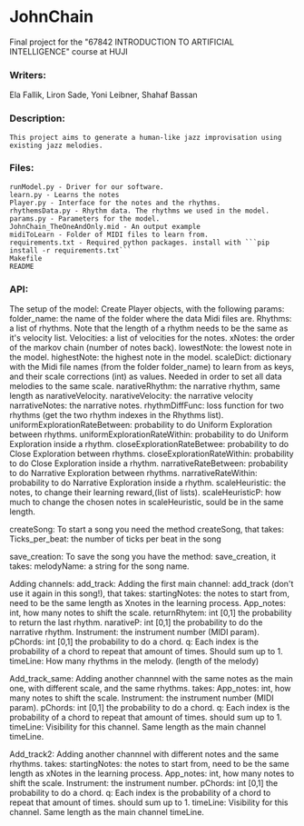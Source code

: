 # JohnChain
Final project for the "67842 INTRODUCTION TO ARTIFICIAL INTELLIGENCE" course at HUJI


### Writers: 
Ela Fallik, Liron Sade, Yoni Leibner, Shahaf Bassan



### Description:
    This project aims to generate a human-like jazz improvisation using existing jazz melodies.



### Files:
    runModel.py - Driver for our software.
    learn.py - Learns the notes
    Player.py - Interface for the notes and the rhythms.
    rhythemsData.py - Rhythm data. The rhythms we used in the model.
    params.py - Parameters for the model.
    JohnChain_TheOneAndOnly.mid - An output example
    midiToLearn - Folder of MIDI files to learn from.
    requirements.txt - Required python packages. install with ```pip install -r requirements.txt```
    Makefile
    README



### API:

The setup of the model:
Create Player objects, with the following params: 
	folder_name: the name of the folder where the data Midi files are.
	Rhythms: a list of rhythms. Note that the length of a rhythm needs to be the same as it's velocity list.
	Velocities: a list of velocities for the notes.
	xNotes: the order of the markov chain (number of notes back).
	lowestNote: the lowest note in the model.
	highestNote: the highest note in the model.
	scaleDict: dictionary with the Midi file names (from the folder folder_name) to learn from as keys, and their scale corrections (int) as values. Needed in order to set all data melodies to the same scale.
	narativeRhythm: the narrative rhythm, same length as narativeVelocity.
	narativeVelocity: the narrative velocity
	narrativeNotes: the narrative notes.
	rhythmDiffFunc: loss function for two rhythms (get the two rhythm indexes in the Rhythms list).
	uniformExplorationRateBetween: probability to do Uniform Exploration between rhythms.
	uniformExplorationRateWithin: probability to do Uniform Exploration inside a rhythm.
	closeExplorationRateBetwee: probability to do Close Exploration between rhythms.
	closeExplorationRateWithin: probability to do Close Exploration inside a rhythm.
	narrativeRateBetween: probability to do Narrative Exploration between rhythms.
	narrativeRateWithin:  probability to do Narrative Exploration inside a rhythm.
	scaleHeuristic: the notes, to change their learning reward,(list of lists).
	scaleHeuristicP: how much to change the chosen notes in scaleHeuristic, sould be in the same length.

createSong:
To start a song you need the method createSong, that takes:
	Ticks_per_beat: the number of ticks per beat in the song

save_creation:
To save the song you have the method: save_creation, it takes:
	melodyName: a string for the song name.

Adding channels:
add_track:
Adding the first main channel: add_track (don't use it again in this song!), that takes:
	startingNotes: the notes to start from, need to be the same length as Xnotes in the learning process.
	App_notes: int, how many notes to shift the scale.
	returnRhytem: int [0,1] the probability to return the last rhythm.
	narativeP: int [0,1] the probability to do the narrative rhythm.
	Instrument: the instrument number (MIDI param).
	pChords: int [0,1] the probability to do a chord.
	q: Each index is the probability of a chord to repeat that amount of times. Should sum up to 1.
	timeLine: How many rhythms in the melody. (length of the melody)


Add_track_same:
Adding another channnel with the same notes as the main one, with different scale, and the same rhythms. takes:
	App_notes: int, how many notes to shift the scale.
	Instrument: the instrument number (MIDI param).
	pChords: int [0,1] the probability to do a chord.
	q: Each index is the probability of a chord to repeat that amount of times.
	    should sum up to 1.
	timeLine: Visibility for this channel. Same length as the main channel timeLine.


Add_track2:
Adding another channnel with different notes and the same rhythms. takes:
	startingNotes: the notes to start from, need to be the same length as xNotes in
			the learning process.
	App_notes:  int, how many notes to shift the scale.
	Instrument: the instrument number.
	pChords: int [0,1] the probability to do a chord.
	q: Each index is the probability of a chord to repeat that amount of times.
	    should sum up to 1.
	timeLine: Visibility for this channel. Same length as the main channel timeLine.
